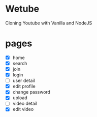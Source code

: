 # Wetube

Cloning Youtube with Vanilla and NodeJS

# pages

- [x] home
- [x] search
- [x] join
- [x] login
- [ ] user detail
- [x] edit profile
- [x] change password
- [x] upload
- [ ] video detail
- [x] edit video
